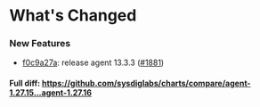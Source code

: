 # What's Changed

### New Features
- [f0c9a27a](https://github.com/sysdiglabs/charts/commit/f0c9a27a39ea5bcfd8e2a71c04d3756e47ac1487): release agent 13.3.3 ([#1881](https://github.com/sysdiglabs/charts/issues/1881))
#### Full diff: https://github.com/sysdiglabs/charts/compare/agent-1.27.15...agent-1.27.16
